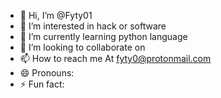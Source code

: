 - 👋 Hi, I’m @Fyty01
- 👀 I’m interested in hack or software 
- 🌱 I’m currently learning python language 
- 💞️ I’m looking to collaborate on 
- 📫 How to reach me At fyty0@protonmail.com 
- 😄 Pronouns: 
- ⚡ Fun fact:

<!---
Fyty01/Fyty01 is a ✨ special ✨ repository because its `README.md` (this file) appears on your GitHub profile.
You can click the Preview link to take a look at your changes.
--->   
